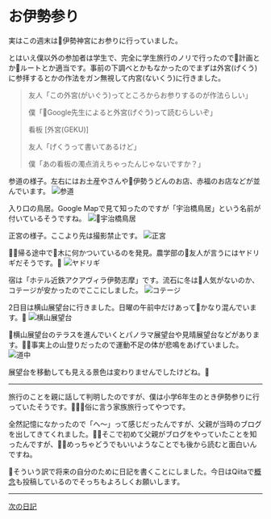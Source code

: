 お伊勢参り
=====

実はこの週末は伊勢神宮にお参りに行っていました。

とはいえ僕以外の参加者は学生で、完全に学生旅行のノリで行ったので計画とかルートとか適当です。事前の下調べとかもなかったのでまずは外宮(げくう)に参拝するとかの作法をガン無視して内宮(ないくう)に行きました。

> 友人「この外宮(がいぐう)ってところからお参りするのが作法らしい」
>
> 僕「Google先生によると外宮(げぐう)って読むらしいぞ」
>
> 看板 [外宮(GEKU)]
>
> 友人「げくうって書いてあるけど」
>
> 僕「あの看板の濁点消えちゃったんじゃないですか？」

参道の様子。左右にはお土産やさんや伊勢うどんのお店、赤福のお店などが並んでいます。
![参道](./img/03_1.jpg)

入り口の鳥居。Google Mapで見て知ったのですが「宇治橋鳥居」という名前が付いているそうですね。
![宇治橋鳥居](./img/03_2.jpg)

正宮の様子。ここより先は撮影禁止です。
![正宮](./img/03_3.jpg)

帰る途中で木に何かついているのを発見。農学部の友人が言うにはヤドリギだそうです。
![ヤドリギ](./img/03_4.jpg)

宿は「ホテル近鉄アクアヴィラ伊勢志摩」です。流石に冬は人気がないのか、コテージが安かったのでここにしました。
![コテージ](./img/03_5.jpg)

2日目は横山展望台に行きました。日曜の午前中だけあってかなり混んでいます。
![横山展望台](./img/03_6.jpg)

横山展望台のテラスを進んでいくとパノラマ展望台や見晴展望台などがあります。事実上の山登りだったので運動不足の体が悲鳴をあげていました。
![道中](./img/03_7.jpg)

展望台を移動しても見える景色は変わりませんでしたけどね。

----
旅行のことを親に話して判明したのですが、僕は小学6年生のとき伊勢参りに行っていたそうです。俗に言う家族旅行ってやつです。

全然記憶になかったので「へ〜」って感じだったんですが、父親が当時のブログを出してきてくれました。そこで初めて父親がブログをやっていたことを知ったんですが、めっちゃどうでもいいようなことでも後から読むと面白いんですね。

そういう訳で将来の自分のために日記を書くことにしました。今日はQiitaで[概念](https://qiita.com/tsin1rou/items/90576b6c00b895478610)も投稿しているのでそっちもよろしくお願いします。

----
[次の日記](./04)